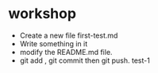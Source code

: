 # workshop

- Create a new file first-test.md
- Write something in it
- modify the README.md file.
- git add , git commit then git push.
test-1
